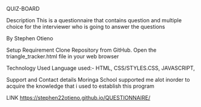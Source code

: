 QUIZ-BOARD

Description
This is a questionnaire that contains question and multiple choice for the
interviewer who is going to answer the questions

By
Stephen Otieno

Setup Requirement
 Clone Repository from GitHub.
 Open the triangle_tracker.html file in your web browser
 
Technology Used
Language used:- HTML, CSS/STYLES.CSS,  JAVASCRIPT,

Support and Contact details
Moringa School supported me alot inorder to acquire the knowledge that i used
to establish this program

LINK https://stephen22otieno.github.io/QUESTIONNAIRE/
